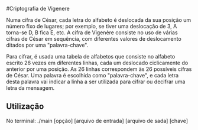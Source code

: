 #Criptografia de Vigenere

Numa cifra de César, cada letra do alfabeto é deslocada da sua posição um número fixo de lugares; por exemplo, se tiver uma deslocação de 3, A torna-se D, B fica E, etc. A cifra de Vigenère consiste no uso de várias cifras de César em sequência, com diferentes valores de deslocamento ditados por uma "palavra-chave".

Para cifrar, é usada uma tabela de alfabetos que consiste no alfabeto escrito 26 vezes em diferentes linhas, cada um deslocado ciclicamente do anterior por uma posição. As 26 linhas correspondem às 26 possíveis cifras de César. Uma palavra é escolhida como "palavra-chave", e cada letra desta palavra vai indicar a linha a ser utilizada para cifrar ou decifrar uma letra da mensagem.

Utilização
------------

No terminal: ./main [opção] [arquivo de entrada] [arquivo de sada] [chave]
